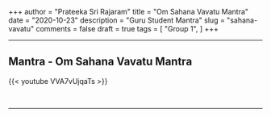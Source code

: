 +++
author = "Prateeka Sri Rajaram"
title = "Om Sahana Vavatu Mantra"
date = "2020-10-23"
description = "Guru Student Mantra"
slug = "sahana-vavatu"
comments = false
draft = true
tags = [
    "Group 1",
]
+++

---

## Mantra - Om Sahana Vavatu Mantra

{{< youtube VVA7vUjqaTs >}}

<br>

---
